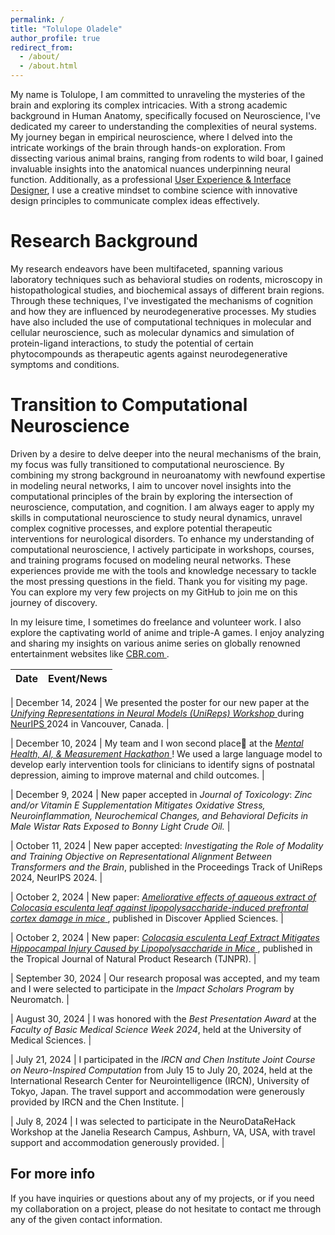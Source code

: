 ```yaml
---
permalink: /
title: "Tolulope Oladele"
author_profile: true
redirect_from: 
  - /about/
  - /about.html
---
```


My name is Tolulope, I am committed to unraveling the mysteries of the brain and exploring its complex intricacies. With a strong academic background in Human Anatomy, specifically focused on Neuroscience, I've dedicated my career to understanding the complexities of neural systems.
My journey began in empirical neuroscience, where I delved into the intricate workings of the brain through hands-on exploration. From dissecting various animal brains, ranging from rodents to wild boar, I gained invaluable insights into the anatomical nuances underpinning neural function.
Additionally, as a professional [User Experience & Interface Designer](https://behance.net/oladeletolu), I use a creative mindset to combine science with innovative design principles to communicate complex ideas effectively.

Research Background
======
My research endeavors have been multifaceted, spanning various laboratory techniques such as behavioral studies on rodents, microscopy in histopathological studies, and biochemical assays of different brain regions. Through these techniques, I've investigated the mechanisms of cognition and how they are influenced by neurodegenerative processes. My studies have also included the use of computational techniques in molecular and cellular neuroscience, such as molecular dynamics and simulation of protein-ligand interactions, to study the potential of certain phytocompounds as therapeutic agents against neurodegenerative symptoms and conditions.

Transition to Computational Neuroscience
======
Driven by a desire to delve deeper into the neural mechanisms of the brain, my focus was fully transitioned to computational neuroscience. By combining my strong background in neuroanatomy with newfound expertise in modeling neural networks, I aim to uncover novel insights into the computational principles of the brain by exploring the intersection of neuroscience, computation, and cognition. I am always eager to apply my skills in computational neuroscience to study neural dynamics, unravel complex cognitive processes, and explore potential therapeutic interventions for neurological disorders.
To enhance my understanding of computational neuroscience, I actively participate in workshops, courses, and training programs focused on modeling neural networks. These experiences provide me with the tools and knowledge necessary to tackle the most pressing questions in the field. Thank you for visiting my page. You can explore my very few projects on my GitHub to join me on this journey of discovery.

In my leisure time, I sometimes do freelance and volunteer work. I also explore the captivating world of anime and triple-A games. I enjoy analyzing and sharing my insights on various anime series on globally renowned entertainment websites like <a href="https://www.cbr.com/author/tolu-oladele/" target="_blank"> CBR.com </a>.

| Date               | Event/News |
|--------------------|------------|

| December 14, 2024 | We presented the poster for our new paper at the <a href="https://unireps.org/2024/" target="_blank"> *Unifying Representations in Neural Models (UniReps) Workshop* </a> during <a href="https://neurips.cc/" target="_blank"> NeurIPS </a> 2024 in Vancouver, Canada. |

| December 10, 2024 | My team and I won second place🎊 at the <a href="https://www.linkedin.com/posts/mexacommunity_the-first-mexa-hackathon-was-a-great-success-activity-7272414149920366592-lLSM?utm_source=share&utm_medium=member_desktop" target="_blank"> *Mental Health, AI, & Measurement Hackathon* </a>! We used a large language model to develop early intervention tools for clinicians to identify signs of postnatal depression, aiming to improve maternal and child outcomes. |

| December 9, 2024 | New paper accepted in *Journal of Toxicology*: *Zinc and/or Vitamin E Supplementation Mitigates Oxidative Stress, Neuroinflammation, Neurochemical Changes, and Behavioral Deficits in Male Wistar Rats Exposed to Bonny Light Crude Oil.* |

| October 11, 2024 | New paper accepted: *Investigating the Role of Modality and Training Objective on Representational Alignment Between Transformers and the Brain*, published in the Proceedings Track of UniReps 2024, NeurIPS 2024. |

| October 2, 2024 | New paper: <a href="http://dx.doi.org/10.1007/s42452-024-06120-9" target="_blank"> *Ameliorative effects of aqueous extract of Colocasia esculenta leaf against lipopolysaccharide-induced prefrontal cortex damage in mice* </a>, published in Discover Applied Sciences. |

| October 2, 2024 | New paper: <a href="https://doi.org/10.26538/tjnpr/v8i9.28" target="_blank"> *Colocasia esculenta Leaf Extract Mitigates Hippocampal Injury Caused by Lipopolysaccharide in Mice* </a>, published in the Tropical Journal of Natural Product Research (TJNPR). |

| September 30, 2024 | Our research proposal was accepted, and my team and I were selected to participate in the *Impact Scholars Program* by Neuromatch. |

| August 30, 2024 | I was honored with the *Best Presentation Award* at the *Faculty of Basic Medical Science Week 2024*, held at the University of Medical Sciences. |

| July 21, 2024 | I participated in the *IRCN and Chen Institute Joint Course on Neuro-Inspired Computation* from July 15 to July 20, 2024, held at the International Research Center for Neurointelligence (IRCN), University of Tokyo, Japan. The travel support and accommodation were generously provided by IRCN and the Chen Institute. |

| July 8, 2024 | I was selected to participate in the NeuroDataReHack Workshop at the Janelia Research Campus, Ashburn, VA, USA, with travel support and accommodation generously provided. |

For more info
------
If you have inquiries or questions about any of my projects, or if you need my collaboration on a project, please do not hesitate to contact me through any of the given contact information.
